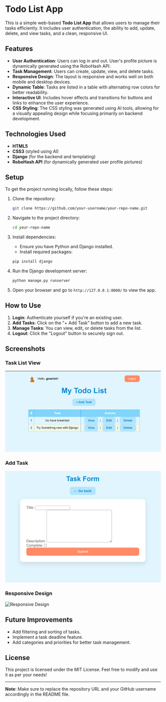 # Todo List App

This is a simple web-based **Todo List App** that allows users to manage their tasks efficiently. It includes user authentication, the ability to add, update, delete, and view tasks, and a clean, responsive UI.

## Features

- **User Authentication**: Users can log in and out. User's profile picture is dynamically generated using the RoboHash API.
- **Task Management**: Users can create, update, view, and delete tasks.
- **Responsive Design**: The layout is responsive and works well on both mobile and desktop devices.
- **Dynamic Table**: Tasks are listed in a table with alternating row colors for better readability.
- **Interactive UI**: Includes hover effects and transitions for buttons and links to enhance the user experience.
- **CSS Styling**: The CSS styling was generated using AI tools, allowing for a visually appealing design while focusing primarily on backend development.

## Technologies Used

- **HTML5**
- **CSS3** (styled using AI)
- **Django** (for the backend and templating)
- **RoboHash API** (for dynamically generated user profile pictures)

## Setup

To get the project running locally, follow these steps:

1. Clone the repository:

    ```bash
    git clone https://github.com/your-username/your-repo-name.git
    ```

2. Navigate to the project directory:

    ```bash
    cd your-repo-name
    ```

3. Install dependencies:

    - Ensure you have Python and Django installed.
    - Install required packages:

    ```bash
    pip install django
    ```

4. Run the Django development server:

    ```bash
    python manage.py runserver
    ```

5. Open your browser and go to `http://127.0.0.1:8000/` to view the app.

## How to Use

1. **Login**: Authenticate yourself if you're an existing user.
2. **Add Tasks**: Click on the "+ Add Task" button to add a new task.
3. **Manage Tasks**: You can view, edit, or delete tasks from the list.
4. **Logout**: Click the "Logout" button to securely sign out.

## Screenshots

### Task List View
![Task List View](screenshots/task_list_view.png)

### Add Task
![Add Task](screenshots/add_task.png)

### Responsive Design
![Responsive Design](screenshots/responsive_design.png)

## Future Improvements

- Add filtering and sorting of tasks.
- Implement a task deadline feature.
- Add categories and priorities for better task management.

## License

This project is licensed under the MIT License. Feel free to modify and use it as per your needs!

---

**Note**: Make sure to replace the repository URL and your GitHub username accordingly in the README file.
